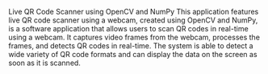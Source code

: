 Live QR Code Scanner using OpenCV and NumPy
This application features live QR code scanner using a webcam, created using OpenCV and NumPy, is a software application that allows users to scan QR codes in real-time using a webcam. It captures video frames from the webcam, processes the frames, and detects QR codes in real-time. The system is able to detect a wide variety of QR code formats and can display the data on the screen as soon as it is scanned. 
